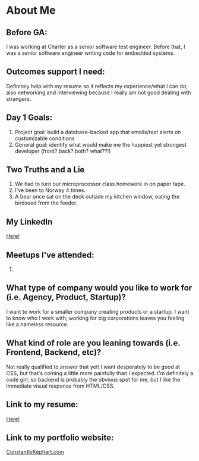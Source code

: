 # About Me

## Before GA:
I was working at Charter as a senior software test engineer. Before that, I was a senior software engineer writing code for embedded systems.

## Outcomes support I need:
Definitely help with my resume so it reflects my experience/what I can do; also networking and interviewing because I really am not good dealing with strangers.

## Day 1 Goals:
1. Project goal: build a database-backed app that emails/text alerts on customizable conditions 
2. General goal: identify what would make me the happiest yet strongest developer (front? back? both? what??!)

## Two Truths and a Lie
1. We had to turn our microprocessor class homework in on paper tape.
2. I've been to Norway 4 times.
3. A bear once sat on the deck outside my kitchen window, eating the birdseed from the feeder.

## My LinkedIn
[Here!](https://www.linkedin.com/in/connie-kephart-069ba9126/)

## Meetups I've attended:
1. 

## What type of company would you like to work for (i.e. Agency, Product, Startup)?
I want to work for a smaller company creating products or a startup. I want to know who I work with; working for big corporations leaves you feeling like a nameless resource.

## What kind of role are you leaning towards (i.e. Frontend, Backend, etc)?
Not really qualified to answer that yet! I want desperately to be good at CSS, but that's coming a little more painfully than I expected. I'm definitely a code girl, so backend is probably the obvious spot for me, but I like the immediate visual response from HTML/CSS.

## Link to my resume: 
[Here!](ConnieKephart_Resume.pdf)

## Link to my portfolio website: 
[ConstantlyKephart.com](http://ConstantlyKephart.com)
